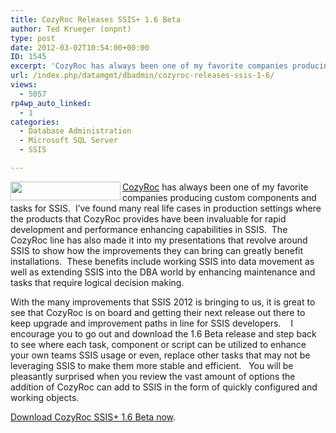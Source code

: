 ```yaml
---
title: CozyRoc Releases SSIS+ 1.6 Beta
author: Ted Krueger (onpnt)
type: post
date: 2012-03-02T10:54:00+00:00
ID: 1545
excerpt: 'CozyRoc has always been one of my favorite companies producing custom components and tasks for SSIS.  I’ve found many real life cases in production settings where the products that CozyRoc provides have been invaluable for rapid development and performa&hellip;'
url: /index.php/datamgmt/dbadmin/cozyroc-releases-ssis-1-6/
views:
  - 5057
rp4wp_auto_linked:
  - 1
categories:
  - Database Administration
  - Microsoft SQL Server
  - SSIS

---
```

<div class="image_block">
  <a href="/wp-content/uploads/blogs/DataMgmt/-117.png?mtime=1330692756"><img alt="" src="/wp-content/uploads/blogs/DataMgmt/-117.png?mtime=1330692756" width="176" height="30" align="left" /></a>
</div>

[CozyRoc][1] has always been one of my favorite companies producing custom components and tasks for SSIS.  I’ve found many real life cases in production settings where the products that CozyRoc provides have been invaluable for rapid development and performance enhancing capabilities in SSIS.  The CozyRoc line has also made it into my presentations that revolve around SSIS to show how the improvements they can bring can greatly benefit installations.  These benefits include working SSIS into data movement as well as extending SSIS into the DBA world by enhancing maintenance and tasks that require logical decision making.

With the many improvements that SSIS 2012 is bringing to us, it is great to see that CozyRoc is on board and getting their next release out there to keep upgrade and improvement paths in line for SSIS developers.    I encourage you to go out and download the 1.6 Beta release and step back to see where each task, component or script can be utilized to enhance your own teams SSIS usage or even, replace other tasks that may not be leveraging SSIS to make them more stable and efficient.   You will be pleasantly surprised when you review the vast amount of options the addition of CozyRoc can add to SSIS in the form of quickly configured and working objects.

[Download CozyRoc SSIS+ 1.6 Beta now][1].

 [1]: http://www.cozyroc.com/products